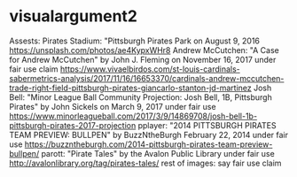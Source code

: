 # visualargument2
Assests:
Pirates Stadium: "Pittsburgh Pirates Park on August 9, 2016
 https://unsplash.com/photos/ae4KypxWHr8
Andrew McCutchen: "A Case for Andrew McCutchen" by John J. Fleming on November 16, 2017 under fair use claim
https://www.vivaelbirdos.com/st-louis-cardinals-sabermetrics-analysis/2017/11/16/16653370/cardinals-andrew-mccutchen-trade-right-field-pittsburgh-pirates-giancarlo-stanton-jd-martinez
Josh Bell: "Minor League Ball Community Projection: Josh Bell, 1B, Pittsburgh Pirates" by John Sickels on March 9, 2017
under fair use
https://www.minorleagueball.com/2017/3/9/14869708/josh-bell-1b-pittsburgh-pirates-2017-projection
pplayer: "2014 PITTSBURGH PIRATES TEAM PREVIEW: BULLPEN" by BuzzNtheBurgh February 22, 2014
under fair use
https://buzzntheburgh.com/2014-pittsburgh-pirates-team-preview-bullpen/
parott: "Pirate Tales" by the Avalon Public Library
under fair use
http://avalonlibrary.org/tag/pirates-tales/
rest of images: say fair use claim
